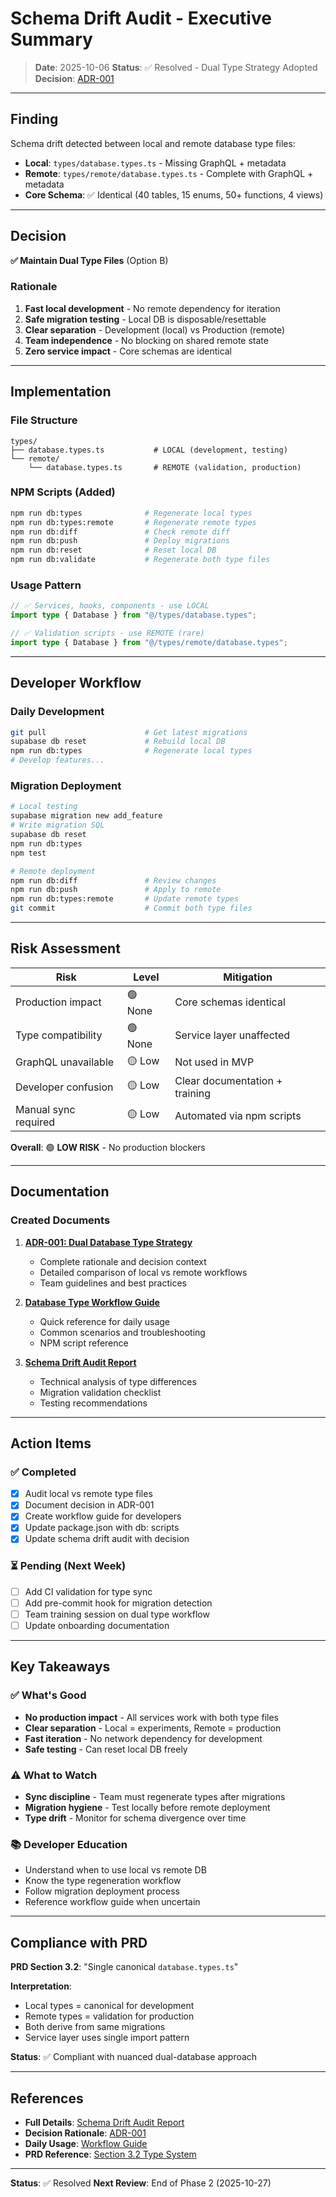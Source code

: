 # Schema Drift Audit - Executive Summary

> **Date**: 2025-10-06
> **Status**: ✅ Resolved - Dual Type Strategy Adopted
> **Decision**: [ADR-001](../architecture/ADR-001-dual-database-type-strategy.md)

---

## Finding

Schema drift detected between local and remote database type files:
- **Local**: `types/database.types.ts` - Missing GraphQL + metadata
- **Remote**: `types/remote/database.types.ts` - Complete with GraphQL + metadata
- **Core Schema**: ✅ Identical (40 tables, 15 enums, 50+ functions, 4 views)

---

## Decision

**✅ Maintain Dual Type Files** (Option B)

### Rationale
1. **Fast local development** - No remote dependency for iteration
2. **Safe migration testing** - Local DB is disposable/resettable
3. **Clear separation** - Development (local) vs Production (remote)
4. **Team independence** - No blocking on shared remote state
5. **Zero service impact** - Core schemas are identical

---

## Implementation

### File Structure
```
types/
├── database.types.ts           # LOCAL (development, testing)
└── remote/
    └── database.types.ts       # REMOTE (validation, production)
```

### NPM Scripts (Added)
```bash
npm run db:types              # Regenerate local types
npm run db:types:remote       # Regenerate remote types
npm run db:diff               # Check remote diff
npm run db:push               # Deploy migrations
npm run db:reset              # Reset local DB
npm run db:validate           # Regenerate both type files
```

### Usage Pattern
```typescript
// ✅ Services, hooks, components - use LOCAL
import type { Database } from "@/types/database.types";

// ✅ Validation scripts - use REMOTE (rare)
import type { Database } from "@/types/remote/database.types";
```

---

## Developer Workflow

### Daily Development
```bash
git pull                      # Get latest migrations
supabase db reset             # Rebuild local DB
npm run db:types              # Regenerate local types
# Develop features...
```

### Migration Deployment
```bash
# Local testing
supabase migration new add_feature
# Write migration SQL
supabase db reset
npm run db:types
npm test

# Remote deployment
npm run db:diff               # Review changes
npm run db:push               # Apply to remote
npm run db:types:remote       # Update remote types
git commit                    # Commit both type files
```

---

## Risk Assessment

| Risk | Level | Mitigation |
|------|-------|------------|
| Production impact | 🟢 None | Core schemas identical |
| Type compatibility | 🟢 None | Service layer unaffected |
| GraphQL unavailable | 🟡 Low | Not used in MVP |
| Developer confusion | 🟡 Low | Clear documentation + training |
| Manual sync required | 🟡 Low | Automated via npm scripts |

**Overall**: 🟢 **LOW RISK** - No production blockers

---

## Documentation

### Created Documents
1. **[ADR-001: Dual Database Type Strategy](../architecture/ADR-001-dual-database-type-strategy.md)**
   - Complete rationale and decision context
   - Detailed comparison of local vs remote workflows
   - Team guidelines and best practices

2. **[Database Type Workflow Guide](../workflows/DATABASE_TYPE_WORKFLOW.md)**
   - Quick reference for daily usage
   - Common scenarios and troubleshooting
   - NPM script reference

3. **[Schema Drift Audit Report](SCHEMA_DRIFT_AUDIT.md)**
   - Technical analysis of type differences
   - Migration validation checklist
   - Testing recommendations

---

## Action Items

### ✅ Completed
- [x] Audit local vs remote type files
- [x] Document decision in ADR-001
- [x] Create workflow guide for developers
- [x] Update package.json with db: scripts
- [x] Update schema drift audit with decision

### ⏳ Pending (Next Week)
- [ ] Add CI validation for type sync
- [ ] Add pre-commit hook for migration detection
- [ ] Team training session on dual type workflow
- [ ] Update onboarding documentation

---

## Key Takeaways

### ✅ What's Good
- **No production impact** - All services work with both type files
- **Clear separation** - Local = experiments, Remote = production
- **Fast iteration** - No network dependency for development
- **Safe testing** - Can reset local DB freely

### ⚠️ What to Watch
- **Sync discipline** - Team must regenerate types after migrations
- **Migration hygiene** - Test locally before remote deployment
- **Type drift** - Monitor for schema divergence over time

### 📚 Developer Education
- Understand when to use local vs remote DB
- Know the type regeneration workflow
- Follow migration deployment process
- Reference workflow guide when uncertain

---

## Compliance with PRD

**PRD Section 3.2**: "Single canonical `database.types.ts`"

**Interpretation**:
- Local types = canonical for development
- Remote types = validation for production
- Both derive from same migrations
- Service layer uses single import pattern

**Status**: ✅ Compliant with nuanced dual-database approach

---

## References

- **Full Details**: [Schema Drift Audit Report](SCHEMA_DRIFT_AUDIT.md)
- **Decision Rationale**: [ADR-001](../architecture/ADR-001-dual-database-type-strategy.md)
- **Daily Usage**: [Workflow Guide](../workflows/DATABASE_TYPE_WORKFLOW.md)
- **PRD Reference**: [Section 3.2 Type System](../system-prd/CANONICAL_BLUEPRINT_MVP_PRD.md#32-type-system)

---

**Status**: ✅ Resolved
**Next Review**: End of Phase 2 (2025-10-27)
